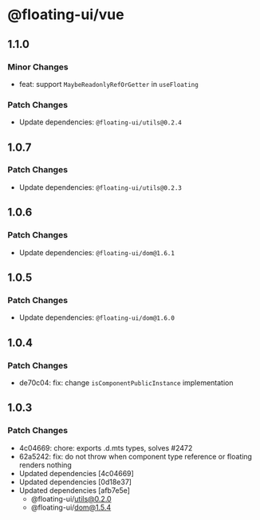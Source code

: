 # @floating-ui/vue

## 1.1.0

### Minor Changes

- feat: support `MaybeReadonlyRefOrGetter` in `useFloating`

### Patch Changes

- Update dependencies: `@floating-ui/utils@0.2.4`

## 1.0.7

### Patch Changes

- Update dependencies: `@floating-ui/utils@0.2.3`

## 1.0.6

### Patch Changes

- Update dependencies: `@floating-ui/dom@1.6.1`

## 1.0.5

### Patch Changes

- Update dependencies: `@floating-ui/dom@1.6.0`

## 1.0.4

### Patch Changes

- de70c04: fix: change `isComponentPublicInstance` implementation

## 1.0.3

### Patch Changes

- 4c04669: chore: exports .d.mts types, solves #2472
- 62a5242: fix: do not throw when component type reference or floating renders nothing
- Updated dependencies [4c04669]
- Updated dependencies [0d18e37]
- Updated dependencies [afb7e5e]
  - @floating-ui/utils@0.2.0
  - @floating-ui/dom@1.5.4
